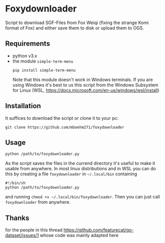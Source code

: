 # Foxydownloader

Script to download SGF-Files from Fox Weiqi (fixing the strange Komi format of Fox) and either save them to disk or upload them to OGS.

## Requirements
- python v3.x
- the module `simple-term-menu`
  ``` 
  pip install simple-term-menu 
  ```
  Note that this module doesn't work in Windows terminals. If you are using Windows it's best to us this script from the Windows Subsystem for Linux (WSL, https://docs.microsoft.com/en-us/windows/wsl/install)

## Installation
It suffices to download the script or clone it to your pc:
``` 
git clone https://github.com/mboehm271/foxydownloader 
```

## Usage 
``` 
python /path/to/foxydownloader.py 
```
As the script saves the files in the currend directory it's useful to make it usable from anywhere. In most linux distributions and in WSL you can do this by creating a file `foxydownloader` in `~/.local/bin` containing
```
#!/bin/sh
python /path/to/foxydownloader.py 
```
and running `chmod +x ~/.local/bin/foxydownloader`. Then you can just call `foxydownloader` from anywhere.

## Thanks
for the people in this thread https://github.com/featurecat/go-dataset/issues/1 whose code was mainly adapted here
